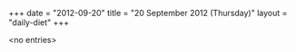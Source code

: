 +++
date = "2012-09-20"
title = "20 September 2012 (Thursday)"
layout = "daily-diet"
+++

\<no entries\>